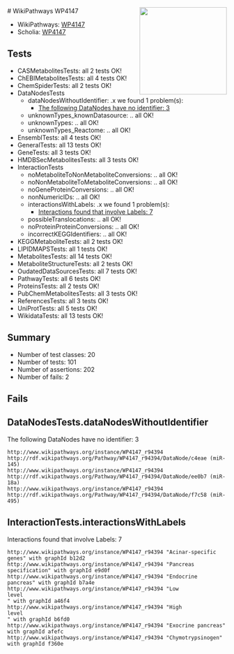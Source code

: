 <img style="float: right; width: 200px" src="https://upload.wikimedia.org/wikipedia/commons/thumb/8/83/Wplogo_with_text_500.png/640px-Wplogo_with_text_500.png" />
# WikiPathways WP4147

* WikiPathways: [WP4147](https://new.wikipathways.org/pathways/WP4147)
* Scholia: [WP4147](https://scholia.toolforge.org/wikipathways/WP4147)
## Tests
* CASMetabolitesTests: all 2 tests OK!
* ChEBIMetabolitesTests: all 4 tests OK!
* ChemSpiderTests: all 2 tests OK!
* DataNodesTests
    * dataNodesWithoutIdentifier: .x we found 1 problem(s):
        * [The following DataNodes have no identifier: 3](#d2d32fa2)
    * unknownTypes_knownDatasource: .. all OK!
    * unknownTypes: .. all OK!
    * unknownTypes_Reactome: .. all OK!
* EnsemblTests: all 4 tests OK!
* GeneralTests: all 13 tests OK!
* GeneTests: all 3 tests OK!
* HMDBSecMetabolitesTests: all 3 tests OK!
* InteractionTests
    * noMetaboliteToNonMetaboliteConversions: .. all OK!
    * noNonMetaboliteToMetaboliteConversions: .. all OK!
    * noGeneProteinConversions: .. all OK!
    * nonNumericIDs: .. all OK!
    * interactionsWithLabels: .x we found 1 problem(s):
        * [Interactions found that involve Labels: 7](#630d267e)
    * possibleTranslocations: .. all OK!
    * noProteinProteinConversions: .. all OK!
    * incorrectKEGGIdentifiers: .. all OK!
* KEGGMetaboliteTests: all 2 tests OK!
* LIPIDMAPSTests: all 1 tests OK!
* MetabolitesTests: all 14 tests OK!
* MetaboliteStructureTests: all 2 tests OK!
* OudatedDataSourcesTests: all 7 tests OK!
* PathwayTests: all 6 tests OK!
* ProteinsTests: all 2 tests OK!
* PubChemMetabolitesTests: all 3 tests OK!
* ReferencesTests: all 3 tests OK!
* UniProtTests: all 5 tests OK!
* WikidataTests: all 13 tests OK!


## Summary

* Number of test classes: 20
* Number of tests: 101
* Number of assertions: 202
* Number of fails: 2

## Fails

<a name="d2d32fa2" />

## DataNodesTests.dataNodesWithoutIdentifier

The following DataNodes have no identifier: 3
```
http://www.wikipathways.org/instance/WP4147_r94394 http://rdf.wikipathways.org/Pathway/WP4147_r94394/DataNode/c4eae (miR-145)
http://www.wikipathways.org/instance/WP4147_r94394 http://rdf.wikipathways.org/Pathway/WP4147_r94394/DataNode/ee0b7 (miR-18a)
http://www.wikipathways.org/instance/WP4147_r94394 http://rdf.wikipathways.org/Pathway/WP4147_r94394/DataNode/f7c58 (miR-495)
```

<a name="630d267e" />

## InteractionTests.interactionsWithLabels

Interactions found that involve Labels: 7
```
http://www.wikipathways.org/instance/WP4147_r94394 "Acinar-specific genes" with graphId b12d2
http://www.wikipathways.org/instance/WP4147_r94394 "Pancreas specification" with graphId e9d0f
http://www.wikipathways.org/instance/WP4147_r94394 "Endocrine pancreas" with graphId b7a4e
http://www.wikipathways.org/instance/WP4147_r94394 "Low
level
" with graphId a46f4
http://www.wikipathways.org/instance/WP4147_r94394 "High 
level
" with graphId b6fd0
http://www.wikipathways.org/instance/WP4147_r94394 "Exocrine pancreas" with graphId afefc
http://www.wikipathways.org/instance/WP4147_r94394 "Chymotrypsinogen" with graphId f360e
```

